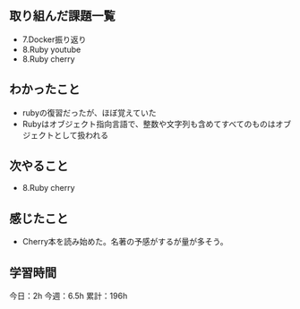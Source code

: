 ## 取り組んだ課題一覧

- 7.Docker振り返り
- 8.Ruby youtube
- 8.Ruby cherry

## わかったこと

- rubyの復習だったが、ほぼ覚えていた
- Rubyはオブジェクト指向言語で、整数や文字列も含めてすべてのものはオブジェクトとして扱われる

## 次やること

- 8.Ruby cherry

## 感じたこと

- Cherry本を読み始めた。名著の予感がするが量が多そう。

## 学習時間

今日：2h
今週：6.5h
累計：196h
